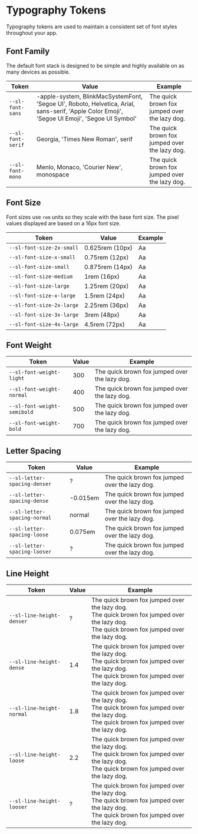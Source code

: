 # Typography Tokens

Typography tokens are used to maintain a consistent set of font styles throughout your app.

## Font Family

The default font stack is designed to be simple and highly available on as many devices as possible.

| Token             | Value                                                                                                                                         | Example                                                                                              |
| ----------------- | --------------------------------------------------------------------------------------------------------------------------------------------- | ---------------------------------------------------------------------------------------------------- |
| `--sl-font-sans`  | -apple-system, BlinkMacSystemFont, 'Segoe UI', Roboto, Helvetica, Arial, sans-serif, 'Apple Color Emoji', 'Segoe UI Emoji', 'Segoe UI Symbol' | <span style="font-family: var(--sl-font-sans)">The quick brown fox jumped over the lazy dog.</span>  |
| `--sl-font-serif` | Georgia, 'Times New Roman', serif                                                                                                             | <span style="font-family: var(--sl-font-serif)">The quick brown fox jumped over the lazy dog.</span> |
| `--sl-font-mono`  | Menlo, Monaco, 'Courier New', monospace                                                                                                       | <span style="font-family: var(--sl-font-mono)">The quick brown fox jumped over the lazy dog.</span>  |

## Font Size

Font sizes use `rem` units so they scale with the base font size. The pixel values displayed are based on a 16px font size.

| Token                       | Value           | Example                                                           |
| --------------------------- | --------------- | ----------------------------------------------------------------- |
| `--sl-font-size-2x-small`   | 0.625rem (10px) | <span style="font-size: var(--sl-font-size-2x-small)">Aa</span>   |
| `--sl-font-size-x-small`    | 0.75rem (12px)  | <span style="font-size: var(--sl-font-size-x-small)">Aa</span>    |
| `--sl-font-size-small`      | 0.875rem (14px) | <span style="font-size: var(--sl-font-size-small)">Aa</span>      |
| `--sl-font-size-medium`     | 1rem (16px)     | <span style="font-size: var(--sl-font-size-medium)">Aa</span>     |
| `--sl-font-size-large`      | 1.25rem (20px)  | <span style="font-size: var(--sl-font-size-large)">Aa</span>      |
| `--sl-font-size-x-large`    | 1.5rem (24px)   | <span style="font-size: var(--sl-font-size-x-large)">Aa</span>    |
| `--sl-font-size-2x-large`   | 2.25rem (36px)  | <span style="font-size: var(--sl-font-size-2x-large)">Aa</span>   |
| `--sl-font-size-3x-large`   | 3rem (48px)     | <span style="font-size: var(--sl-font-size-3x-large)">Aa</span>   |
| `--sl-font-size-4x-large`   | 4.5rem (72px)   | <span style="font-size: var(--sl-font-size-4x-large)">Aa</span>  |

## Font Weight

| Token                       | Value | Example                                                                                                         |
| --------------------------- | ----- | --------------------------------------------------------------------------------------------------------------- |
| `--sl-font-weight-light`    | 300   | <span style="font-weight: var(--sl-font-weight-light);">The quick brown fox jumped over the lazy dog.</span>    |
| `--sl-font-weight-normal`   | 400   | <span style="font-weight: var(--sl-font-weight-normal);">The quick brown fox jumped over the lazy dog.</span>   |
| `--sl-font-weight-semibold` | 500   | <span style="font-weight: var(--sl-font-weight-semibold);">The quick brown fox jumped over the lazy dog.</span> |
| `--sl-font-weight-bold`     | 700   | <span style="font-weight: var(--sl-font-weight-bold);">The quick brown fox jumped over the lazy dog.</span>     |

## Letter Spacing

| Token                        | Value    | Example                                                                                                              |
| ---------------------------- | -------- | -------------------------------------------------------------------------------------------------------------------- |
| `--sl-letter-spacing-denser` | ?        | <span style="letter-spacing: var(--sl-letter-spacing-denser);">The quick brown fox jumped over the lazy dog.</span>  |
| `--sl-letter-spacing-dense`  | -0.015em | <span style="letter-spacing: var(--sl-letter-spacing-dense);">The quick brown fox jumped over the lazy dog.</span>   |
| `--sl-letter-spacing-normal` | normal   | <span style="letter-spacing: var(--sl-letter-spacing-normal);">The quick brown fox jumped over the lazy dog.</span>  |
| `--sl-letter-spacing-loose`  | 0.075em  | <span style="letter-spacing: var(--sl-letter-spacing-loose);">The quick brown fox jumped over the lazy dog.</span>   |
| `--sl-letter-spacing-looser` | ?        | <span style="letter-spacing: var(--sl-letter-spacing-looser);">The quick brown fox jumped over the lazy dog.</span>  |

## Line Height

| Token                     | Value | Example                                                                                                                                                                                                        |
| ------------------------- | ----- | -------------------------------------------------------------------------------------------------------------------------------------------------------------------------------------------------------------- |
| `--sl-line-height-denser` | ?     | <div style="line-height: var(--sl-line-height-denser);">The quick brown fox jumped over the lazy dog.<br>The quick brown fox jumped over the lazy dog.<br>The quick brown fox jumped over the lazy dog.</div>  |
| `--sl-line-height-dense`  | 1.4   | <div style="line-height: var(--sl-line-height-dense);">The quick brown fox jumped over the lazy dog.<br>The quick brown fox jumped over the lazy dog.<br>The quick brown fox jumped over the lazy dog.</div>   |
| `--sl-line-height-normal` | 1.8   | <div style="line-height: var(--sl-line-height-normal);">The quick brown fox jumped over the lazy dog.<br>The quick brown fox jumped over the lazy dog.<br>The quick brown fox jumped over the lazy dog.</div>  |
| `--sl-line-height-loose`  | 2.2   | <div style="line-height: var(--sl-line-height-loose);">The quick brown fox jumped over the lazy dog.<br>The quick brown fox jumped over the lazy dog.<br>The quick brown fox jumped over the lazy dog.</div>   |
| `--sl-line-height-looser` | ?     | <div style="line-height: var(--sl-line-height-looser);">The quick brown fox jumped over the lazy dog.<br>The quick brown fox jumped over the lazy dog.<br>The quick brown fox jumped over the lazy dog.</div>  |
